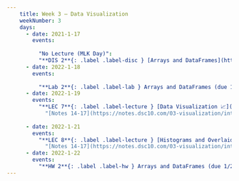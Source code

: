 ```yaml
---
    title: Week 3 – Data Visualization
    weekNumber: 3
    days:
      - date: 2021-1-17
        events:
          
          "No Lecture (MLK Day)":
          "**DIS 2**{: .label .label-disc } [Arrays and DataFrames](http://datahub.ucsd.edu/user-redirect/git-sync?repo=https://github.com/dsc-courses/dsc10-2022-wi&subPath=discussions/02-arrays_tables/discussion.ipynb) [🎥](https://youtu.be/Q3mww8m3iIQ)":
      - date: 2022-1-18
        events:
          
          "**Lab 2**{: .label .label-lab } Arrays and DataFrames (due 1/18)":
      - date: 2022-1-19
        events:
          "**LEC 7**{: .label .label-lecture } [Data Visualization 📈](http://datahub.ucsd.edu/user-redirect/git-sync?repo=https://github.com/dsc-courses/dsc10-2022-wi&subPath=lectures/lec07/lecture.ipynb) [🎥](https://www.youtube.com/playlist?list=PLDNbnocpJUhad86gq4r0mUY74wIVB0mp6)":
            "[Notes 14-17](https://notes.dsc10.com/03-visualization/intro.html)"
                
      - date: 2022-1-21
        events:
          "**LEC 8**{: .label .label-lecture } [Histograms and Overlaid Plots](http://datahub.ucsd.edu/user-redirect/git-sync?repo=https://github.com/dsc-courses/dsc10-2022-wi&subPath=lectures/lec08/lecture.ipynb) [🎥](https://www.youtube.com/playlist?list=PLDNbnocpJUhYW-g18bLuHaq5p_IvTmrFL)":
            "[Notes 14-17](https://notes.dsc10.com/03-visualization/intro.html)"
      - date: 2022-1-22
        events:
          "**HW 2**{: .label .label-hw } Arrays and DataFrames (due 1/22)":
---
```

